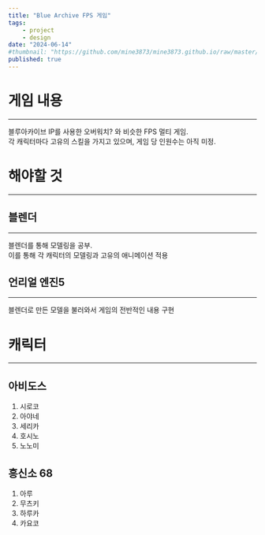 ```yaml
---
title: "Blue Archive FPS 게임"
tags:
    - project
    - design
date: "2024-06-14"
#thumbnail: "https://github.com/mine3873/mine3873.github.io/raw/master/assets/img/thumbnail/book.jpg"
published: true
---
```


# 게임 내용
---
블루아카이브 IP를 사용한 오버워치? 와 비슷한 FPS 멀티 게임.  
각 캐릭터마다 고유의 스킬을 가지고 있으며, 게임 당 인원수는 아직 미정.

# 해야할 것
---
## 블렌더 
--- 
블렌더를 통해 모델링을 공부.  
이를 통해 각 캐릭터의 모델링과 고유의 애니메이션 적용

## 언리얼 엔진5
---
블렌더로 만든 모델을 불러와서 게임의 전반적인 내용 구현  

# 캐릭터 
---
## 아비도스
1. 시로코
2. 아야네
3. 세리카
4. 호시노
5. 노노미

## 흥신소 68
1. 아루
2. 무츠키
3. 하루카
4. 카요코